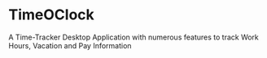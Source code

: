 # TimeOClock
A Time-Tracker Desktop Application with numerous features to track Work Hours, Vacation and Pay Information
